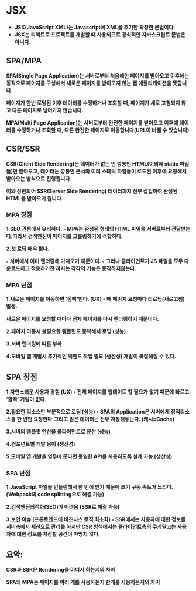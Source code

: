 # JSX

- **JSX(JavaScript XML)는 Javascript에 XML을 추가한 확장한 문법이다.**
- **JSX는 리액트로 프로젝트를 개발할 때 사용되므로 공식적인 자바스크립트 문법은 아니다.**

## SPA/MPA

**SPA(Single Page Application)는 서버로부터 처음에만 페이지를 받아오고 이후에는 동적으로 페이지를 구성해서 새로운 페이지를 받아오지 않는 웹 애플리케이션을 뜻합니다.**

**페이지가 한번 로딩된 이후 데이터를 수정하거나 조회할 때, 페이지가 새로 고침되지 않고 다른 페이지로 넘어가지 않습니다.**

**MPA(Multi Page Application)는 서버로부터 완전한 페이지를 받아오고 이후에 데이터를 수정하거나 조회할 때, 다른 완전한 페이지로 이동합니다(URL이 바뀔 수 있습니다)**

## CSR/SSR

**CSR(Client Side Rendering)은 데이터가 없는 빈 깡통인 HTML(이외에 static 파일들)만 받아오고, 데이터는 깡통인 문서와 여러 스테틱 파일들이 로드된 이후에 요청해서 받아오는 방식으로 진행됩니다.**

**이와 상반되어 SSR(Server Side Rendering) 데이터까지 전부 삽입하여 완성된 HTML을 받아오게 됩니다.**

### **MPA 장점**

**1.SEO 관점에서 유리하다.
    ◦ MPA는 완성된 형태의 HTML 파일을 서버로부터 전달받는다.따라서 검색엔진이 페이지를 크롤링하기에 적합하다.**

**2.첫 로딩 매우 짧다.**

**◦ 서버에서 이미 렌더링해 가져오기 때문이다.
    ◦ 그러나 클라이언트가 JS 파일을 모두 다운로드하고 적용하기전 까지는 각각의 기능은 동작하지않는다.**

### **MPA 단점**

**1.새로운 페이지를 이동하면 ‘깜빡’인다. (UX)
    ◦ 매 페이지 요청마다 리로딩(새로고침) 발생.**

**새로운 페이지를 요청할 때마다 전체 페이지를 다시 렌더링하기 때문이다.**

**2.페이지 이동시 불필요한 템플릿도 중복해서 로딩 (성능)**

**3.서버 렌더링에 따른 부하**

**4.모바일 앱 개발시 추가적인 백엔드 작업 필요 (생산성) 개발이 복잡해질 수 있다.**

## **SPA 장점**

**1.자연스러운 사용자 경험 (UX)
    ◦ 전체 페이지를 업데이트 할 필요가 없기 때문에 빠르고 ‘깜빡’ 거림이 없다.**

**2.필요한 리소스만 부분적으로 로딩 (성능)
    ◦ SPA의 Application은 서버에게 정적리소스를 한 번만 요청한다.그리고 받은 데이터는 전부 저장해놓는다. (캐시=Cache)**

**3.서버의 템플릿 연산을 클라이언트로 분산 (성능)**

**4.컴포넌트별 개발 용이 (생산성)**

**5.모바일 앱 개발을 염두에 둔다면 동일한 API를 사용하도록 설계 가능 (생산성)**

### **SPA 단점**

**1.JavaScript 파일을 번들링해서 한 번에 받기 때문에 초기 구동 속도가 느리다. (Webpack의 code splitting으로 해결 가능)**

**2.검색엔진최적화(SEO)가 어려움 (SSR로 해결 가능)**

**3.보안 이슈 (프론트엔드에 비즈니스 로직 최소화)
    ◦ SSR에서는 사용자에 대한 정보를 서버측에서 세션으로 관리를 하지만 CSR 방식에서는 클라이언트측의 쿠키말고는 사용자에 대한 정보를 저장할 공간이 마땅치 않다.**

## 요약:

**CSR과 SSR은 Rendering을 어디서 하는지의 차이**

**SPA와 MPA는 페이지를 여러 개를 사용하는지 한개를 사용하는지의 차이**